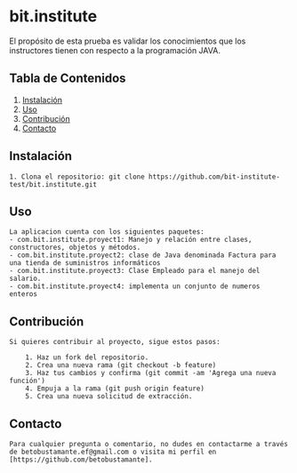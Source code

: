 # bit.institute

El propósito de esta prueba es validar los conocimientos que los instructores tienen con respecto a la programación JAVA. 

## Tabla de Contenidos

1. [Instalación](#instalación)
2. [Uso](#uso)
3. [Contribución](#contribución)
4. [Contacto](#contacto)

## Instalación

    1. Clona el repositorio: git clone https://github.com/bit-institute-test/bit.institute.git

## Uso
    La aplicacion cuenta con los siguientes paquetes:
    - com.bit.institute.proyect1: Manejo y relación entre clases, constructores, objetos y métodos.
    - com.bit.institute.proyect2: clase de Java denominada Factura para una tienda de suministros informáticos
    - com.bit.institute.proyect3: Clase Empleado para el manejo del salario.
    - com.bit.institute.proyect4: implementa un conjunto de numeros enteros
    
## Contribución
    Si quieres contribuir al proyecto, sigue estos pasos:

        1. Haz un fork del repositorio.
        2. Crea una nueva rama (git checkout -b feature)
        3. Haz tus cambios y confirma (git commit -am 'Agrega una nueva función')
        4. Empuja a la rama (git push origin feature)
        5. Crea una nueva solicitud de extracción.

## Contacto
    Para cualquier pregunta o comentario, no dudes en contactarme a través de betobustamante.ef@gmail.com o visita mi perfil en 
    [https://github.com/betobustamante].

